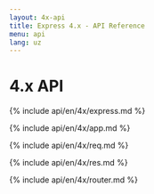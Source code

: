 ```yaml
---
layout: 4x-api
title: Express 4.x - API Reference
menu: api
lang: uz
---
```


<div id="api-doc" markdown="1">

  <h1>4.x API</h1>

<a id='express' class='h2'></a>
{% include api/en/4x/express.md %}

<a id='application' class='h2'></a>
{% include api/en/4x/app.md %}

<a id='request' class='h2'></a>
{% include api/en/4x/req.md %}

<a id='response' class='h2'></a>
{% include api/en/4x/res.md %}

<a id='router' class='h2'></a>
{% include api/en/4x/router.md %}

</div>
